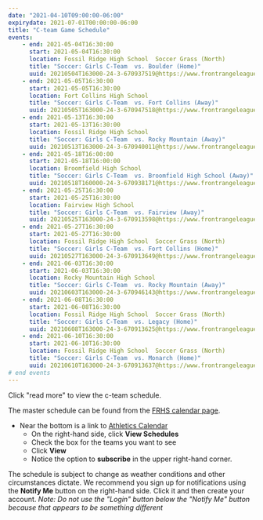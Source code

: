 ```yaml
---
date: "2021-04-10T09:00:00-06:00"
expirydate: 2021-07-01T00:00:00-06:00
title: "C-team Game Schedule"
events:
    - end: 2021-05-04T16:30:00
      start: 2021-05-04T16:30:00
      location: Fossil Ridge High School  Soccer Grass (North)
      title: "Soccer: Girls C-Team  vs. Boulder (Home)"
      uuid: 20210504T163000-24-3-670937519@https://www.frontrangeleague.org
    - end: 2021-05-05T16:30:00
      start: 2021-05-05T16:30:00
      location: Fort Collins High School
      title: "Soccer: Girls C-Team  vs. Fort Collins (Away)"
      uuid: 20210505T163000-24-3-670947518@https://www.frontrangeleague.org
    - end: 2021-05-13T16:30:00
      start: 2021-05-13T16:30:00
      location: Fossil Ridge High School
      title: "Soccer: Girls C-Team  vs. Rocky Mountain (Away)"
      uuid: 20210513T163000-24-3-670940011@https://www.frontrangeleague.org
    - end: 2021-05-18T16:00:00
      start: 2021-05-18T16:00:00
      location: Broomfield High School
      title: "Soccer: Girls C-Team  vs. Broomfield High School (Away)"
      uuid: 20210518T160000-24-3-670938171@https://www.frontrangeleague.org
    - end: 2021-05-25T16:30:00
      start: 2021-05-25T16:30:00
      location: Fairview High School
      title: "Soccer: Girls C-Team  vs. Fairview (Away)"
      uuid: 20210525T163000-24-3-670913598@https://www.frontrangeleague.org
    - end: 2021-05-27T16:30:00
      start: 2021-05-27T16:30:00
      location: Fossil Ridge High School  Soccer Grass (North)
      title: "Soccer: Girls C-Team  vs. Fort Collins (Home)"
      uuid: 20210527T163000-24-3-670913649@https://www.frontrangeleague.org
    - end: 2021-06-03T16:30:00
      start: 2021-06-03T16:30:00
      location: Rocky Mountain High School
      title: "Soccer: Girls C-Team  vs. Rocky Mountain (Away)"
      uuid: 20210603T163000-24-3-670946143@https://www.frontrangeleague.org
    - end: 2021-06-08T16:30:00
      start: 2021-06-08T16:30:00
      location: Fossil Ridge High School  Soccer Grass (North)
      title: "Soccer: Girls C-Team  vs. Legacy (Home)"
      uuid: 20210608T163000-24-3-670913625@https://www.frontrangeleague.org
    - end: 2021-06-10T16:30:00
      start: 2021-06-10T16:30:00
      location: Fossil Ridge High School  Soccer Grass (North)
      title: "Soccer: Girls C-Team  vs. Monarch (Home)"
      uuid: 20210610T163000-24-3-670913637@https://www.frontrangeleague.org
# end events
---
```


Click "read more" to view the c-team schedule.

<!--more-->

The master schedule can be found from the [FRHS calendar page][frh-schedules].

* Near the bottom is a link to [Athletics Calendar][athletic schedules]
    * On the right-hand side, click **View Schedules**
    * Check the box for the teams you want to see
    * Click **View**
    * Notice the option to **subscribe** in the upper right-hand corner.

The schedule is subject to change as weather conditions and other circumstances
dictate. We recommend you sign up for notifications using the **Notify Me**
button on the right-hand side. Click it and then create your account. *Note: Do
not use the "Login" button below the "Notify Me" button because that appears to
be something different*

[frh-schedules]: https://frh.psdschools.org/calendars-and-schedules
[athletic schedules]: http://www.frontrangeleague.org/g5-bin/client.cgi?G5genie=812&school_id=5
